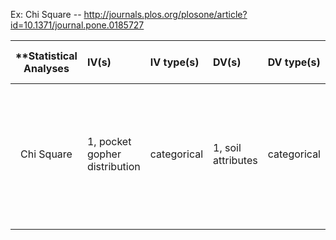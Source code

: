 Ex: Chi Square  -- http://journals.plos.org/plosone/article?id=10.1371/journal.pone.0185727

| **Statistical Analyses	|  IV(s)  |  IV type(s) |  DV(s)  |  DV type(s)  |  Control Var | Control Var type  | Question to be answered | _H0_ | alpha | link to paper **| 
|:----------:|:----------|:------------|:-------------|:-------------|:------------|:------------- |:------------------|:----:|:-------:|:-------|
Chi Square	| 1, pocket gopher distribution | categorical | 1, soil attributes |  categorical | 1, soil hardness | continuous | interaction between soil and moisture on the distribution of vertebrates   | moister soil distribution <= drier soil distribution | 0.05 | [Morphological Adaptations for Digging and Climate-Impacted Soil Properties Define Pocket Gopher (Thomomys spp.) Distributions](http://journals.plos.org/plosone/article?id=10.1371/journal.pone.0064935) |
  |||||||||
